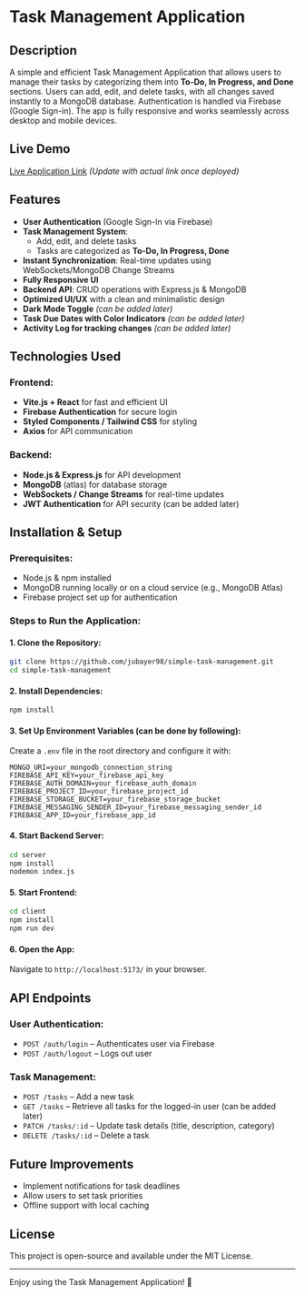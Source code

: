# Task Management Application

## Description
A simple and efficient Task Management Application that allows users to manage their tasks by categorizing them into **To-Do, In Progress, and Done** sections. Users can add, edit, and delete tasks, with all changes saved instantly to a MongoDB database. Authentication is handled via Firebase (Google Sign-in). The app is fully responsive and works seamlessly across desktop and mobile devices.

## Live Demo
[Live Application Link](https://job-task-a9522.web.app/) *(Update with actual link once deployed)*

## Features
- **User Authentication** (Google Sign-In via Firebase)
- **Task Management System**:
  - Add, edit, and delete tasks
  - Tasks are categorized as **To-Do, In Progress, Done**
- **Instant Synchronization**: Real-time updates using WebSockets/MongoDB Change Streams
- **Fully Responsive UI**
- **Backend API**: CRUD operations with Express.js & MongoDB
- **Optimized UI/UX** with a clean and minimalistic design
- **Dark Mode Toggle** *(can be added later)*
- **Task Due Dates with Color Indicators** *(can be added later)*
- **Activity Log for tracking changes** *(can be added later)*

## Technologies Used
### Frontend:
- **Vite.js + React** for fast and efficient UI
- **Firebase Authentication** for secure login
- **Styled Components / Tailwind CSS** for styling
- **Axios** for API communication

### Backend:
- **Node.js & Express.js** for API development
- **MongoDB** (atlas) for database storage
- **WebSockets / Change Streams** for real-time updates
- **JWT Authentication** for API security (can be added later)

## Installation & Setup
### Prerequisites:
- Node.js & npm installed
- MongoDB running locally or on a cloud service (e.g., MongoDB Atlas)
- Firebase project set up for authentication

### Steps to Run the Application:
#### 1. Clone the Repository:
```sh
git clone https://github.com/jubayer98/simple-task-management.git
cd simple-task-management
```

#### 2. Install Dependencies:
```sh
npm install
```

#### 3. Set Up Environment Variables (can be done by following):
Create a `.env` file in the root directory and configure it with:
```env
MONGO_URI=your_mongodb_connection_string
FIREBASE_API_KEY=your_firebase_api_key
FIREBASE_AUTH_DOMAIN=your_firebase_auth_domain
FIREBASE_PROJECT_ID=your_firebase_project_id
FIREBASE_STORAGE_BUCKET=your_firebase_storage_bucket
FIREBASE_MESSAGING_SENDER_ID=your_firebase_messaging_sender_id
FIREBASE_APP_ID=your_firebase_app_id
```

#### 4. Start Backend Server:
```sh
cd server
npm install
nodemon index.js
```

#### 5. Start Frontend:
```sh
cd client
npm install
npm run dev
```

#### 6. Open the App:
Navigate to `http://localhost:5173/` in your browser.

## API Endpoints
### User Authentication:
- `POST /auth/login` – Authenticates user via Firebase
- `POST /auth/logout` – Logs out user

### Task Management:
- `POST /tasks` – Add a new task
- `GET /tasks` – Retrieve all tasks for the logged-in user (can be added later)
- `PATCH /tasks/:id` – Update task details (title, description, category)
- `DELETE /tasks/:id` – Delete a task

## Future Improvements
- Implement notifications for task deadlines
- Allow users to set task priorities
- Offline support with local caching

## License
This project is open-source and available under the MIT License.

---

Enjoy using the Task Management Application! 🚀

